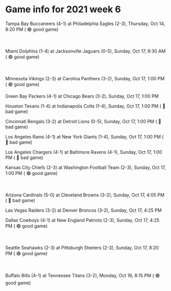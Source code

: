 # Game info for 2021 week 6

Tampa Bay Buccaneers (4-1) at Philadelphia Eagles (2-3), Thursday, Oct 14, 8:20 PM (	:green_circle: good game)


<br/>

Miami Dolphins (1-4) at Jacksonville Jaguars (0-5), Sunday, Oct 17, 9:30 AM (	:green_circle: good game)


<br/>

Minnesota Vikings (2-3) at Carolina Panthers (3-2), Sunday, Oct 17, 1:00 PM (	:green_circle: good game)

Green Bay Packers (4-1) at Chicago Bears (3-2), Sunday, Oct 17, 1:00 PM

Houston Texans (1-4) at Indianapolis Colts (1-4), Sunday, Oct 17, 1:00 PM (	:red_circle: bad game)

Cincinnati Bengals (3-2) at Detroit Lions (0-5), Sunday, Oct 17, 1:00 PM (	:red_circle: bad game)

Los Angeles Rams (4-1) at New York Giants (1-4), Sunday, Oct 17, 1:00 PM (	:red_circle: bad game)

Los Angeles Chargers (4-1) at Baltimore Ravens (4-1), Sunday, Oct 17, 1:00 PM (	:red_circle: bad game)

Kansas City Chiefs (2-3) at Washington Football Team (2-3), Sunday, Oct 17, 1:00 PM (	:green_circle: good game)


<br/>

Arizona Cardinals (5-0) at Cleveland Browns (3-2), Sunday, Oct 17, 4:05 PM (	:red_circle: bad game)

Las Vegas Raiders (3-2) at Denver Broncos (3-2), Sunday, Oct 17, 4:25 PM

Dallas Cowboys (4-1) at New England Patriots (2-3), Sunday, Oct 17, 4:25 PM (	:green_circle: good game)


<br/>

Seattle Seahawks (2-3) at Pittsburgh Steelers (2-3), Sunday, Oct 17, 8:20 PM (	:green_circle: good game)


<br/>

Buffalo Bills (4-1) at Tennessee Titans (3-2), Monday, Oct 18, 8:15 PM (	:green_circle: good game)

